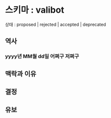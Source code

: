 # 스키마 : valibot

상태 : proposed | rejected | accepted | deprecated

## 역사

### yyyy년 MM월 dd일 어쩌구 저쩌구

## 맥락과 이유

## 결정

## 유보